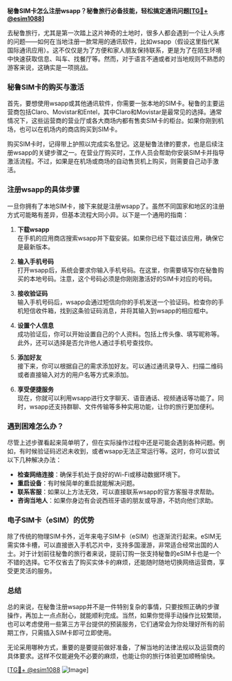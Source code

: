 **秘鲁SIM卡怎么注册wsapp？秘鲁旅行必备技能，轻松搞定通讯问题[[TG💪+ @esim1088](https://t.me/s/esim1088)]**

去秘鲁旅行，尤其是第一次踏上这片神奇的土地时，很多人都会遇到一个让人头疼的问题——如何在当地注册一款常用的通讯软件，比如wsapp（假设这里指代某国际通讯应用）。这不仅仅是为了方便和家人朋友保持联系，更是为了在陌生环境中快速获取信息、叫车、找餐厅等。然而，对于语言不通或者对当地规则不熟悉的游客来说，这确实是一项挑战。

### 秘鲁SIM卡的购买与激活

首先，要想使用wsapp或其他通讯软件，你需要一张本地的SIM卡。秘鲁的主要运营商包括Claro、Movistar和Entel，其中Claro和Movistar是最常见的选择。通常情况下，这些运营商的营业厅或各大商场内都有售卖SIM卡的柜台。如果你刚到机场，也可以在机场内的商店购买到SIM卡。

购买SIM卡时，记得带上护照以完成实名登记。这是秘鲁法律的要求，也是后续注册wsapp的关键步骤之一。在营业厅购买时，工作人员会帮助你安装SIM卡并指导激活流程。不过，如果是在机场或商场的自动售货机上购买，则需要自己动手激活。

### 注册wsapp的具体步骤

一旦你拥有了本地SIM卡，接下来就是注册wsapp了。虽然不同国家和地区的注册方式可能略有差异，但基本流程大同小异。以下是一个通用的指南：

1. **下载wsapp**  
   在手机的应用商店搜索wsapp并下载安装。如果你已经下载过该应用，确保它是最新版本。

2. **输入手机号码**  
   打开wsapp后，系统会要求你输入手机号码。在这里，你需要填写你在秘鲁购买的本地号码。注意，这个号码必须是你刚刚激活好的SIM卡对应的号码。

3. **接收验证码**  
   输入手机号码后，wsapp会通过短信向你的手机发送一个验证码。检查你的手机短信收件箱，找到这条验证码消息，并将其输入到wsapp的相应框中。

4. **设置个人信息**  
   成功验证后，你可以开始设置自己的个人资料。包括上传头像、填写昵称等。此外，还可以选择是否允许他人通过手机号查找你。

5. **添加好友**  
   接下来，你可以根据自己的需求添加好友。可以通过通讯录导入、扫描二维码或者直接输入对方的用户名等方式来添加。

6. **享受便捷服务**  
   现在，你就可以利用wsapp进行文字聊天、语音通话、视频通话等功能了。同时，wsapp还支持群聊、文件传输等多种实用功能，让你的旅行更加便利。

### 遇到困难怎么办？

尽管上述步骤看起来简单明了，但在实际操作过程中还是可能会遇到各种问题。例如，有时候验证码迟迟未收到，或者wsapp无法正常运行等。这时，你可以尝试以下几种解决办法：

- **检查网络连接**：确保手机处于良好的Wi-Fi或移动数据环境下。
- **重启设备**：有时候简单的重启就能解决问题。
- **联系客服**：如果以上方法无效，可以直接联系wsapp的官方客服寻求帮助。
- **咨询当地人**：如果你身边有会说西班牙语的朋友或导游，不妨向他们求助。

### 电子SIM卡（eSIM）的优势

除了传统的物理SIM卡外，近年来电子SIM卡（eSIM）也逐渐流行起来。eSIM无需实体卡槽，可以直接嵌入手机芯片中，支持多国漫游，非常适合经常出国的人士。对于计划前往秘鲁的旅行者来说，提前订购一张支持秘鲁的eSIM卡也是一个不错的选择。它不仅省去了购买实体卡的麻烦，还能随时随地切换网络运营商，享受更灵活的服务。

### 总结

总的来说，在秘鲁注册wsapp并不是一件特别复杂的事情，只要按照正确的步骤操作，再加上一点点耐心，就能顺利完成。当然，如果你觉得手动操作比较繁琐，也可以考虑使用一些第三方平台提供的预装服务，它们通常会为你处理好所有的前期工作，只需插入SIM卡即可立即使用。

无论采用哪种方式，重要的是要提前做好准备，了解当地的法律法规以及运营商的具体要求。这样不仅能避免不必要的麻烦，也能让你的旅行体验更加顺畅愉快。

[[TG💪+ @esim1088](https://t.me/s/esim1088) ![Image](https://i.postimg.cc/4NQfJmqS/Snipaste-2025-05-13-00-14-12.png)]